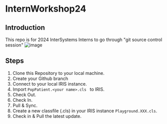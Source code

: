 # InternWorkshop24
## Introduction
This repo is for 2024 InterSystems Interns to go through "git source control session"
![image](https://github.com/JinminXuISC/InternWorkshop/assets/109321316/59fc718b-d497-4180-bab4-334fec503e1f)

## Steps
1) Clone this Repository to your local machine.
2) Create your Github branch
3) Connect to your local IRIS instance.
4) Import ```PopPatient.<your name>.cls ``` to IRIS.
5) Check Out.
6) Check In.
7) Pull & Sync.
8) Create a new classfile (.cls) in your IRIS instance ```Playground.XXX.cls```.
9) Check in & Pull the latest update. 
